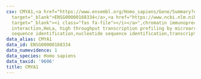 ```yaml
---
csv: CMYA1,<a href="https://www.ensembl.org/Homo_sapiens/Gene/Summary?db=core;g=ENSG00000168334"
  target="_blank">ENSG00000168334</a>,<a href="https://www.ncbi.nlm.nih.gov/pubmed/17216044"
  target="_blank"><i class="fas fa-file"></i></a>",chromatin immunoprecipitation assay,direct
  interaction,HeLa, high throughput transcription profiling by microarray,nucleotide
  sequence identification,nucleotide sequence identification,transcriptional regulation,
data_alias: CMYA1
data_id: ENSG00000168334
data_numevidence: 1
data_species: Homo sapiens
data_taxid: '9606'
title: CMYA1
---
```

